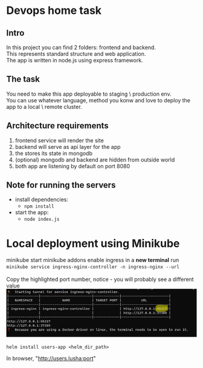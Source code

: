 
# Devops home task

## Intro

In this project you can find 2 folders: frontend and backend. \
This represents standard structure and web application. \
The app is written in node.js using express framework.

## The task

You need to make this app deployable to staging \ production env. \
You can use whatever language, method you konw and love to deploy the app to a local \ remote cluster.

## Architecture requirements

1. frontend service will render the site
2. backend will serve as api layer for the app
3. the stores its state in mongodb
4. (optional) mongodb and backend are hidden from outside world
5. both app are listening by default on port 8080

## Note for running the servers

- install dependencies:
  - `npm install`
- start the app:
  - `node index.js`

# Local deployment using Minikube

minikube start
minikube addons enable ingress
in a **new terminal** run \
`minikube service ingress-nginx-controller -n ingress-nginx --url` \
\
Copy the highlighted port number, notice - you will probably see a different value
![Alt text](misc/Screenshot_1.png?raw=true)

`helm install users-app <helm_dir_path>`

In browser, "http://users.lusha:port"